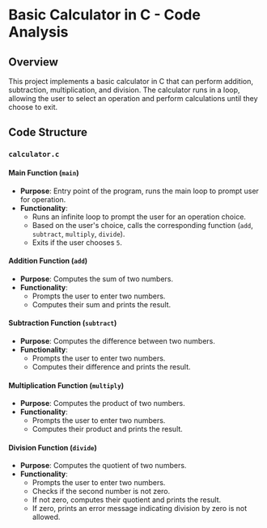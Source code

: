 # Basic Calculator in C - Code Analysis

## Overview

This project implements a basic calculator in C that can perform addition, subtraction, multiplication, and division. The calculator runs in a loop, allowing the user to select an operation and perform calculations until they choose to exit.

## Code Structure

### `calculator.c`

#### Main Function (`main`)

- **Purpose**: Entry point of the program, runs the main loop to prompt user for operation.
- **Functionality**:
  - Runs an infinite loop to prompt the user for an operation choice.
  - Based on the user's choice, calls the corresponding function (`add`, `subtract`, `multiply`, `divide`).
  - Exits if the user chooses `5`.

#### Addition Function (`add`)

- **Purpose**: Computes the sum of two numbers.
- **Functionality**:
  - Prompts the user to enter two numbers.
  - Computes their sum and prints the result.

#### Subtraction Function (`subtract`)

- **Purpose**: Computes the difference between two numbers.
- **Functionality**:
  - Prompts the user to enter two numbers.
  - Computes their difference and prints the result.

#### Multiplication Function (`multiply`)

- **Purpose**: Computes the product of two numbers.
- **Functionality**:
  - Prompts the user to enter two numbers.
  - Computes their product and prints the result.

#### Division Function (`divide`)

- **Purpose**: Computes the quotient of two numbers.
- **Functionality**:
  - Prompts the user to enter two numbers.
  - Checks if the second number is not zero.
  - If not zero, computes their quotient and prints the result.
  - If zero, prints an error message indicating division by zero is not allowed.
